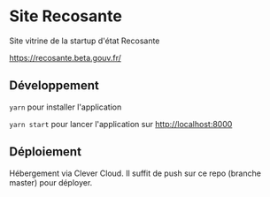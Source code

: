 # Site Recosante

Site vitrine de la startup d'état Recosante

https://recosante.beta.gouv.fr/

## Développement

`yarn` pour installer l'application

`yarn start` pour lancer l'application sur [http://localhost:8000](http://localhost:8000)

## Déploiement

Hébergement via Clever Cloud. Il suffit de push sur ce repo (branche master) pour déployer.
